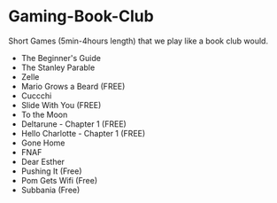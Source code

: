 # Gaming-Book-Club

Short Games (5min-4hours length) that we play like a book club would.


* The Beginner's Guide
* The Stanley Parable
* Zelle
* Mario Grows a Beard (FREE)
* Cuccchi
* Slide With You (FREE)
* To the Moon
* Deltarune - Chapter 1 (FREE)
* Hello Charlotte - Chapter 1 (FREE)
* Gone Home
* FNAF
* Dear Esther
* Pushing It (Free)
* Pom Gets Wifi (Free)
* Subbania (Free)
